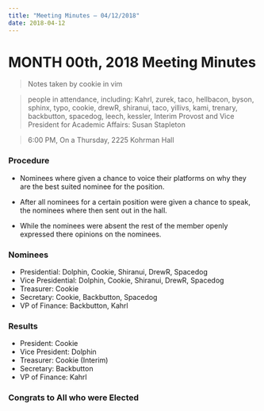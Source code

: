 ```yaml
---
title: "Meeting Minutes – 04/12/2018"
date: 2018-04-12
---
```

# MONTH 00th, 2018 Meeting Minutes
> Notes taken by cookie in vim

> people in attendance, including: Kahrl, zurek, taco, hellbacon, byson, sphinx, typo, cookie, drewR, shiranui, taco, yillivs, kami, trenary, backbutton, spacedog, leech, kessler, Interim Provost and Vice President for Academic Affairs: Susan Stapleton 

> 6:00 PM, On a Thursday, 2225 Kohrman Hall

### Procedure

- Nominees where given a chance to voice their platforms on why they are the best suited nominee for the position.

- After all nominees for a certain position were given a chance to speak, the nominees where then sent out in the hall. 

- While the nominees were absent the rest of the member openly expressed there opinions on the nominees. 

### Nominees

- Presidential: Dolphin, Cookie, Shiranui, DrewR, Spacedog
- Vice Presidential: Dolphin, Cookie, Shiranui, DrewR, Spacedog
- Treasurer: Cookie
- Secretary: Cookie, Backbutton, Spacedog
- VP of Finance: Backbutton, Kahrl

### Results

- President: Cookie
- Vice President: Dolphin
- Treasurer: Cookie (Interim)
- Secretary: Backbutton
- VP of Finance: Kahrl

### Congrats to All who were Elected
